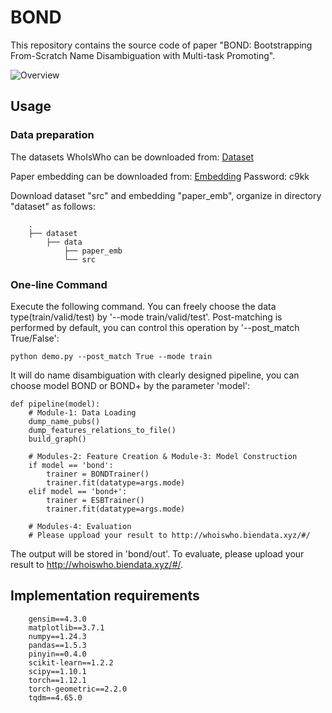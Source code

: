 # BOND
This repository contains the source code of paper "BOND: Bootstrapping From-Scratch Name Disambiguation with Multi-task Promoting".

![Overview](/Bond.png)

## Usage

### Data preparation

The datasets WhoIsWho can be downloaded from: [Dataset](https://www.aminer.cn/whoiswho)

Paper embedding can be downloaded from: [Embedding](https://pan.baidu.com/s/1A5XA9SCxvENM2kKPUv6X4Q?pwd=c9kk )
Password: c9kk

Download dataset "src" and embedding "paper_emb", organize in directory "dataset" as follows:

```
    .
    ├── dataset
        ├── data
            ├── paper_emb
            └── src
```

### One-line Command
Execute the following command. You can freely choose the data type(train/valid/test) by '--mode train/valid/test'. Post-matching is performed by default, you can control this operation by '--post_match True/False':
```
python demo.py --post_match True --mode train
```

It will do name disambiguation with clearly designed pipeline, you can choose model BOND or BOND+ by the parameter 'model':
```
def pipeline(model):
    # Module-1: Data Loading
    dump_name_pubs()
    dump_features_relations_to_file()
    build_graph()

    # Modules-2: Feature Creation & Module-3: Model Construction
    if model == 'bond':
        trainer = BONDTrainer()
        trainer.fit(datatype=args.mode)
    elif model == 'bond+':
        trainer = ESBTrainer()
        trainer.fit(datatype=args.mode)

    # Modules-4: Evaluation
    # Please uppload your result to http://whoiswho.biendata.xyz/#/

```

The output will be stored in 'bond/out'. To evaluate, please upload your result to http://whoiswho.biendata.xyz/#/.

## Implementation requirements

```
    gensim==4.3.0
    matplotlib==3.7.1
    numpy==1.24.3
    pandas==1.5.3
    pinyin==0.4.0
    scikit-learn==1.2.2
    scipy==1.10.1
    torch==1.12.1
    torch-geometric==2.2.0
    tqdm==4.65.0
```
